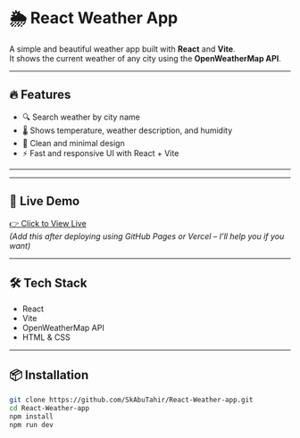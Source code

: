 # 🌦️ React Weather App

A simple and beautiful weather app built with **React** and **Vite**.  
It shows the current weather of any city using the **OpenWeatherMap API**.

---

## 🔥 Features

- 🔍 Search weather by city name
- 🌡️ Shows temperature, weather description, and humidity
- 📍 Clean and minimal design
- ⚡ Fast and responsive UI with React + Vite

---



---

## 🚀 Live Demo

[👉 Click to View Live](https://skabutahir.github.io/React-Weather-app/)  
*(Add this after deploying using GitHub Pages or Vercel – I’ll help you if you want)*

---

## 🛠️ Tech Stack

- React
- Vite
- OpenWeatherMap API
- HTML & CSS

---

## 📦 Installation

```bash
git clone https://github.com/SkAbuTahir/React-Weather-app.git
cd React-Weather-app
npm install
npm run dev
